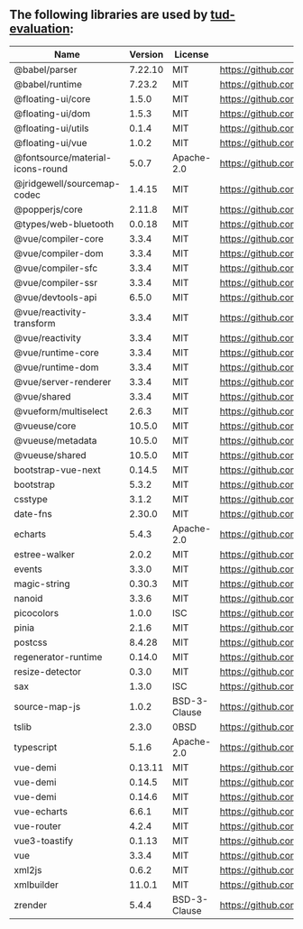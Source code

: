 ## The following libraries are used by [tud-evaluation](https://github.com/VerDatAs/tud-evaluation):

|    Name    |   Version  |   License  |     URL    |
| ---------- | ---------- | ---------- | ---------- |
| @babel/parser | 7.22.10 | MIT | https://github.com/babel/babel |
| @babel/runtime | 7.23.2 | MIT | https://github.com/babel/babel |
| @floating-ui/core | 1.5.0 | MIT | https://github.com/floating-ui/floating-ui |
| @floating-ui/dom | 1.5.3 | MIT | https://github.com/floating-ui/floating-ui |
| @floating-ui/utils | 0.1.4 | MIT | https://github.com/floating-ui/floating-ui |
| @floating-ui/vue | 1.0.2 | MIT | https://github.com/floating-ui/floating-ui |
| @fontsource/material-icons-round | 5.0.7 | Apache-2.0 | https://github.com/fontsource/font-files |
| @jridgewell/sourcemap-codec | 1.4.15 | MIT | https://github.com/jridgewell/sourcemap-codec |
| @popperjs/core | 2.11.8 | MIT | https://github.com/popperjs/popper-core |
| @types/web-bluetooth | 0.0.18 | MIT | https://github.com/DefinitelyTyped/DefinitelyTyped |
| @vue/compiler-core | 3.3.4 | MIT | https://github.com/vuejs/core |
| @vue/compiler-dom | 3.3.4 | MIT | https://github.com/vuejs/core |
| @vue/compiler-sfc | 3.3.4 | MIT | https://github.com/vuejs/core |
| @vue/compiler-ssr | 3.3.4 | MIT | https://github.com/vuejs/core |
| @vue/devtools-api | 6.5.0 | MIT | https://github.com/vuejs/vue-devtools |
| @vue/reactivity-transform | 3.3.4 | MIT | https://github.com/vuejs/core |
| @vue/reactivity | 3.3.4 | MIT | https://github.com/vuejs/core |
| @vue/runtime-core | 3.3.4 | MIT | https://github.com/vuejs/core |
| @vue/runtime-dom | 3.3.4 | MIT | https://github.com/vuejs/core |
| @vue/server-renderer | 3.3.4 | MIT | https://github.com/vuejs/core |
| @vue/shared | 3.3.4 | MIT | https://github.com/vuejs/core |
| @vueform/multiselect | 2.6.3 | MIT | https://github.com/vueform/multiselect |
| @vueuse/core | 10.5.0 | MIT | https://github.com/vueuse/vueuse |
| @vueuse/metadata | 10.5.0 | MIT | https://github.com/vueuse/vueuse |
| @vueuse/shared | 10.5.0 | MIT | https://github.com/vueuse/vueuse |
| bootstrap-vue-next | 0.14.5 | MIT | https://github.com/bootstrap-vue-next/bootstrap-vue-next |
| bootstrap | 5.3.2 | MIT | https://github.com/twbs/bootstrap |
| csstype | 3.1.2 | MIT | https://github.com/frenic/csstype |
| date-fns | 2.30.0 | MIT | https://github.com/date-fns/date-fns |
| echarts | 5.4.3 | Apache-2.0 | https://github.com/apache/echarts |
| estree-walker | 2.0.2 | MIT | https://github.com/Rich-Harris/estree-walker |
| events | 3.3.0 | MIT | https://github.com/Gozala/events |
| magic-string | 0.30.3 | MIT | https://github.com/rich-harris/magic-string |
| nanoid | 3.3.6 | MIT | https://github.com/ai/nanoid |
| picocolors | 1.0.0 | ISC | https://github.com/alexeyraspopov/picocolors |
| pinia | 2.1.6 | MIT | https://github.com/vuejs/pinia |
| postcss | 8.4.28 | MIT | https://github.com/postcss/postcss |
| regenerator-runtime | 0.14.0 | MIT | https://github.com/facebook/regenerator/tree/main/packages/runtime |
| resize-detector | 0.3.0 | MIT | https://github.com/Justineo/resize-detector |
| sax | 1.3.0 | ISC | https://github.com/isaacs/sax-js |
| source-map-js | 1.0.2 | BSD-3-Clause | https://github.com/7rulnik/source-map-js |
| tslib | 2.3.0 | 0BSD | https://github.com/Microsoft/tslib |
| typescript | 5.1.6 | Apache-2.0 | https://github.com/Microsoft/TypeScript |
| vue-demi | 0.13.11 | MIT | https://github.com/antfu/vue-demi |
| vue-demi | 0.14.5 | MIT | https://github.com/antfu/vue-demi |
| vue-demi | 0.14.6 | MIT | https://github.com/antfu/vue-demi |
| vue-echarts | 6.6.1 | MIT | https://github.com/ecomfe/vue-echarts |
| vue-router | 4.2.4 | MIT | https://github.com/vuejs/router |
| vue3-toastify | 0.1.13 | MIT | https://github.com/jerrywu001/vue3-toastify |
| vue | 3.3.4 | MIT | https://github.com/vuejs/core |
| xml2js | 0.6.2 | MIT | https://github.com/Leonidas-from-XIV/node-xml2js |
| xmlbuilder | 11.0.1 | MIT | https://github.com/oozcitak/xmlbuilder-js |
| zrender | 5.4.4 | BSD-3-Clause | https://github.com/ecomfe/zrender |
